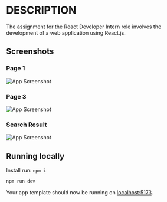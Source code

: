 # DESCRIPTION

The assignment for the React Developer Intern role involves the development of a web application using React.js.

## Screenshots

### Page 1

![App Screenshot](https://res.cloudinary.com/dopqu0rzp/image/upload/v1707715416/assign/Screenshot_2024-02-12_at_10.51.39_AM.png)

### Page 3

![App Screenshot](https://res.cloudinary.com/dopqu0rzp/image/upload/v1707715416/assign/Screenshot_2024-02-12_at_10.51.50_AM.png)

### Search Result

![App Screenshot](https://res.cloudinary.com/dopqu0rzp/image/upload/v1707715416/assign/Screenshot_2024-02-12_at_10.52.01_AM.png)

## Running locally    

Install run: `npm i`


```bash
npm run dev
```

Your app template should now be running on [localhost:5173](http://localhost:5173/).